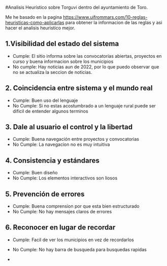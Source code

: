 #Analisis Heurístico sobre Torguvi dentro del ayuntamiento de Toro.

Me he basado en la pagina https://www.uifrommars.com/10-reglas-heuristicas-como-aplicarlas para obtener la informacion de las reglas y asi hacer el analisis heuristico mejor.

## 1.Visibilidad del estado del sistema
- Cumple: El sitio informa sobre las convocatorias abiertas, proyectos en curso y buena informacion sobre los municipios
- No cumple: Hay noticias aun de 2022, por lo que puedo observar que no se actualiza la seccion de noticias.

## 2. Coincidencia entre sistema y el mundo real
- Cumple: Buen uso del lenguaje
- No Cumple: Si no estas acostumbrado a un lenguaje rural puede ser dificil de entender algunos terminos

## 3. Dale al usuario el control y la libertad
- Cumple: Buena navegación entre proyectos y convocatorias
- No Cumple: La navegacion no es muy intuitiva

## 4. Consistencia y estándares
- Cumple: Buen diseño
- No Cumple: Los elementos interactivos son liosos

## 5. Prevención de errores
- Cumple: Buena comprension por que esta bien estructurado
- No Cumple: No hay mensajes claros de errores

## 6. Reconocer en lugar de recordar
- Cumple: Facil de ver los municipios en vez de recordarlos
- No Cumple: No hay barra de busqueda para busquedas rapidas

- 
